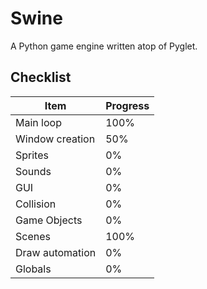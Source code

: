 # Swine
A Python game engine written atop of Pyglet.

## Checklist
| Item | Progress |
| ---- | -------- |
| Main loop | 100% |
| Window creation | 50% |
| Sprites | 0% |
| Sounds | 0% |
| GUI | 0% |
| Collision | 0% |
| Game Objects | 0% |
| Scenes | 100% |
| Draw automation | 0% |
| Globals | 0% |
